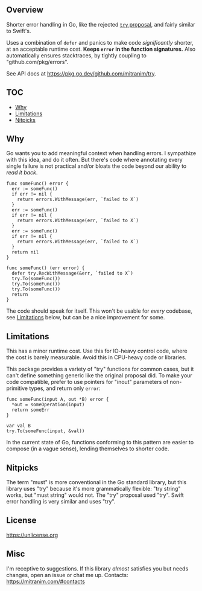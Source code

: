 ## Overview

Shorter error handling in Go, like the rejected [`try` proposal](https://golang.org/design/32437-try-builtin), and fairly similar to Swift's.

Uses a combination of `defer` and panics to make code _significantly_ shorter, at an acceptable runtime cost. **Keeps `error` in the function signatures.** Also automatically ensures stacktraces, by tightly coupling to "github.com/pkg/errors".

See API docs at https://pkg.go.dev/github.com/mitranim/try.

## TOC

* [Why](#why)
* [Limitations](#limitations)
* [Nitpicks](#nitpicks)

## Why

Go wants you to add meaningful context when handling errors. I sympathize with this idea, and do it often. But there's code where annotating every single failure is not practical and/or bloats the code beyond our ability to _read it back_.

```golang
func someFunc() error {
  err := someFunc()
  if err != nil {
    return errors.WithMessage(err, `failed to X`)
  }
  err := someFunc()
  if err != nil {
    return errors.WithMessage(err, `failed to X`)
  }
  err := someFunc()
  if err != nil {
    return errors.WithMessage(err, `failed to X`)
  }
  return nil
}
```

```golang
func someFunc() (err error) {
  defer try.RecWithMessage(&err, `failed to X`)
  try.To(someFunc())
  try.To(someFunc())
  try.To(someFunc())
  return
}
```

The code should speak for itself. This won't be usable for _every_ codebase, see [Limitations](#limitations) below, but can be a nice improvement for some.

## Limitations

This has a minor runtime cost. Use this for IO-heavy control code, where the cost is barely measurable. Avoid this in CPU-heavy code or libraries.

This package provides a variety of "try" functions for common cases, but it can't define something generic like the original proposal did. To make your code compatible, prefer to use pointers for "inout" parameters of non-primitive types, and return only `error`:

```golang
func someFunc(input A, out *B) error {
  *out = someOperation(input)
  return someErr
}

var val B
try.To(someFunc(input, &val))
```

In the current state of Go, functions conforming to this pattern are easier to compose (in a vague sense), lending themselves to shorter code.

## Nitpicks

The term "must" is more conventional in the Go standard library, but this library uses "try" because it's more grammatically flexible: "try string" works, but "must string" would not. The "try" proposal used "try". Swift error handling is very similar and uses "try".

## License

https://unlicense.org

## Misc

I'm receptive to suggestions. If this library _almost_ satisfies you but needs changes, open an issue or chat me up. Contacts: https://mitranim.com/#contacts
